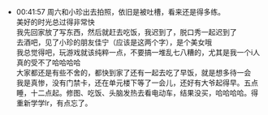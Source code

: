 
- 00:41:57 周六和小珍出去拍照，依旧是被吐槽，看来还是得多练。<br>美好的时光总过得非常快<br>我先回家放了写东西，然后就赶去吃饭，我迟到了，脱口秀一起迟到了<br>去酒吧，见了小珍的朋友佳宁（应该是这两个字），是个美女哦<br>我总觉得吧，玩游戏就该纯粹一点，不要搞一堆乱七八糟的，尤其是我一个i人真的受不了哈哈哈哈<br>大家都还是有些不舍的，都快到家了还有一起去吃了早饭，就是想多待一会<br>我是真惨，没有门禁卡，还在单元楼下等了一会儿，还好有大爷起得早。五点睡，十二点起。修图、吃饭、头脑发热去看电动车，结果没买，哈哈哈哈。得重新学学lr，有点忘了。<br><br>